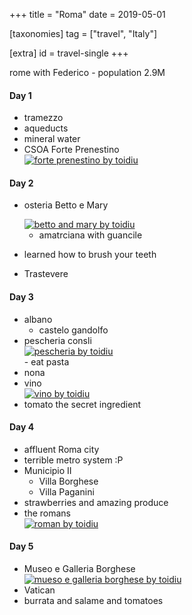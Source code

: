 +++
title = "Roma"
date = 2019-05-01

[taxonomies]
tag = ["travel", "Italy"]

[extra]
id = travel-single
+++

rome with Federico - population 2.9M
<!-- more -->

#### Day 1
- tramezzo
- aqueducts
- mineral water
- CSOA Forte Prenestino
  <div class='pixels-photo is-height'>
  <a href='https://500px.com/photo/304129897/forte-prenestino-by-toidiu' alt='forte prenestino by toidiu' target=_blank" rel="noopener">
    <img src='https://drscdn.500px.org/photo/304129897/m%3D900/v2?user_id=72462251&webp=true&sig=cda518d0c9a51c53a87ceb3aa99b3ce4f7ccd776d099b219d47d023af9288c0d' alt='forte prenestino by toidiu'>
  </a>
  </div>

#### Day 2
- osteria Betto e Mary
  <div class='pixels-photo'>
  <a href='https://500px.com/photo/304173969/betto-and-mary-by-toidiu' alt='betto and mary by toidiu' target=_blank" rel="noopener">
    <img src='https://drscdn.500px.org/photo/304173969/m%3D900/v2?user_id=72462251&webp=true&sig=93da107d52c53cc8ea69b2bf83f2392a4f0399d972de4fd8bf20527538f9e258' alt='betto and mary by toidiu'>
  </a>
  </div>

  - amatrciana with guancile
- learned how to brush your teeth
- Trastevere

#### Day 3
- albano
  - castelo gandolfo
- pescheria consli
  <div class='pixels-photo'>
  <a href='https://500px.com/photo/304173969/pescheria-by-toidiu' alt='pescheria by toidiu' target=_blank" rel="noopener">
    <img src='https://drscdn.500px.org/photo/304499597/m%3D900/v2?user_id=72462251&webp=true&sig=328e4bd331b5640e687b6ea5211c3ec2bb5140a279fd4e43e3d1c6624e465178' alt='pescheria by toidiu'>
  </a>
  </div>
  - eat pasta
- nona
- vino
  <div class='pixels-photo'>
  <a href='https://500px.com/photo/304173969/vino-by-toidiu' alt='vino by toidiu' target=_blank" rel="noopener">
    <img src='https://drscdn.500px.org/photo/304500051/m%3D900/v2?user_id=72462251&webp=true&sig=41a8e9c4084fb325a4ef30f49a2125b00ef03dbe5e715402f123a3bb253e7dfc' alt='vino by toidiu'>
  </a>
  </div>
- tomato the secret ingredient

#### Day 4
- affluent Roma city
- terrible metro system :P
- Municipio II
  - Villa Borghese
  - Villa Paganini
- strawberries and amazing produce
- the romans
  <div class='pixels-photo'>
  <a href='https://500px.com/photo/304173969/roman-by-toidiu' alt='roman by toidiu' target=_blank" rel="noopener">
    <img src='https://drscdn.500px.org/photo/304500089/m%3D900/v2?user_id=72462251&webp=true&sig=fd3b3fd58d48095ffe2143be29dca7fc24ad9fa16b59ce71dbc758132458ba35' alt='roman by toidiu'>
  </a>
  </div>

#### Day 5
- Museo e Galleria Borghese
  <div class='pixels-photo is-large'>
  <a href='https://500px.com/photo/304173969/mueso-e-galleria-borghese-by-toidiu' alt='mueso e galleria borghese by toidiu' target=_blank" rel="noopener">
    <img src='https://drscdn.500px.org/photo/304500139/m%3D900/v2?user_id=72462251&webp=true&sig=9cc540d588e8f6a97bd752b0a13bb9c667dced6378af5e437875771ccacc2551' alt='mueso e galleria borghese by toidiu'>
  </a>
  </div>
- Vatican
- burrata and salame and tomatoes

